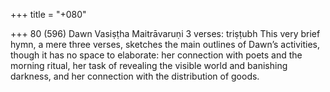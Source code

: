 +++
title = "+080"

+++
80 (596)
Dawn
Vasiṣṭha Maitrāvaruṇi
3 verses: triṣṭubh
This very brief hymn, a mere three verses, sketches the main outlines of Dawn’s  activities, though it has no space to elaborate: her connection with poets and the  morning ritual, her task of revealing the visible world and banishing darkness, and  her connection with the distribution of goods.